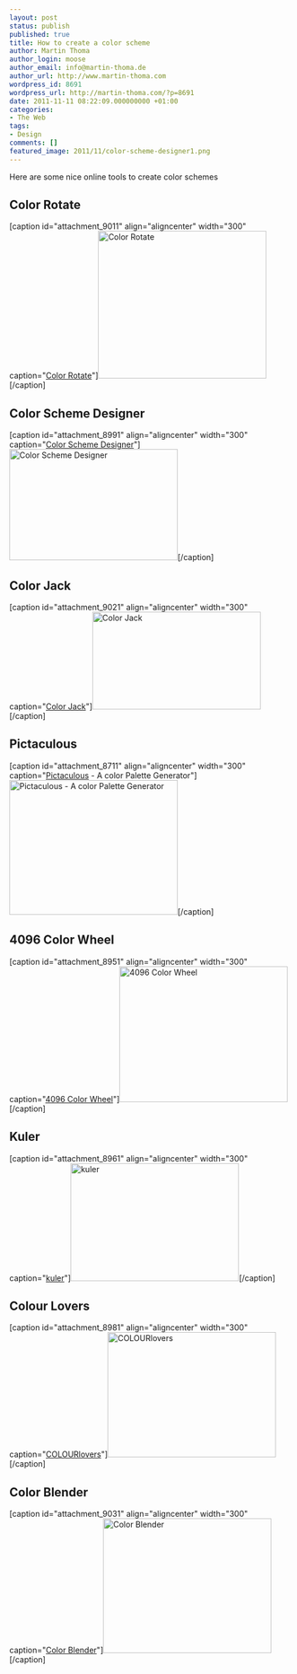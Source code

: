 ```yaml
---
layout: post
status: publish
published: true
title: How to create a color scheme
author: Martin Thoma
author_login: moose
author_email: info@martin-thoma.de
author_url: http://www.martin-thoma.com
wordpress_id: 8691
wordpress_url: http://martin-thoma.com/?p=8691
date: 2011-11-11 08:22:09.000000000 +01:00
categories:
- The Web
tags:
- Design
comments: []
featured_image: 2011/11/color-scheme-designer1.png
---
```

Here are some nice online tools to create color schemes

<h2>Color Rotate</h2>
[caption id="attachment_9011" align="aligncenter" width="300" caption="<a href='http://www.colorotate.org/'>Color Rotate</a>"]<a href="http://martin-thoma.com/wp-content/uploads/2011/11/color-rotate.png"><img src="http://martin-thoma.com/wp-content/uploads/2011/11/color-rotate-300x263.png" alt="Color Rotate" title="Color Rotate" width="300" height="263" class="size-medium wp-image-9011" /></a>[/caption]

<h2>Color Scheme Designer</h2>
[caption id="attachment_8991" align="aligncenter" width="300" caption="<a href='http://colorschemedesigner.com/'>Color Scheme Designer</a>"]<a href="http://martin-thoma.com/wp-content/uploads/2011/11/color-scheme-designer.png"><img src="http://martin-thoma.com/wp-content/uploads/2011/11/color-scheme-designer-300x198.png" alt="Color Scheme Designer" title="Color Scheme Designer" width="300" height="198" class="size-medium wp-image-8991" /></a>[/caption]

<h2>Color Jack</h2>
[caption id="attachment_9021" align="aligncenter" width="300" caption="<a href='http://mudcu.be/sphere/'>Color Jack</a>"]<a href="http://martin-thoma.com/wp-content/uploads/2011/11/color-jack-sphere.png"><img src="http://martin-thoma.com/wp-content/uploads/2011/11/color-jack-sphere-300x174.png" alt="Color Jack" title="Color Jack" width="300" height="174" class="size-medium wp-image-9021" /></a>[/caption]

<h2>Pictaculous</h2>
[caption id="attachment_8711" align="aligncenter" width="300" caption="<a href='http://pictaculous.com/'>Pictaculous</a> - A color Palette Generator"]<a href="http://martin-thoma.com/wp-content/uploads/2011/11/Pictaculous1.png"><img src="http://martin-thoma.com/wp-content/uploads/2011/11/Pictaculous1-300x240.png" alt="Pictaculous - A color Palette Generator" title="Pictaculous - A color Palette Generator" width="300" height="240" class="size-medium wp-image-8711" /></a>[/caption]

<h2>4096 Color Wheel</h2>
[caption id="attachment_8951" align="aligncenter" width="300" caption="<a href='http://www.ficml.org/jemimap/style/color/wheel.html'>4096 Color Wheel</a>"]<a href="http://martin-thoma.com/wp-content/uploads/2011/11/4096-color-wheel.png"><img src="http://martin-thoma.com/wp-content/uploads/2011/11/4096-color-wheel-300x242.png" alt="4096 Color Wheel" title="4096 Color Wheel" width="300" height="242" class="size-medium wp-image-8951" /></a>[/caption]

<h2>Kuler</h2>
[caption id="attachment_8961" align="aligncenter" width="300" caption="<a href='http://kuler.adobe.com/'>kuler</a>"]<a href="http://martin-thoma.com/wp-content/uploads/2011/11/kuler.png"><img src="http://martin-thoma.com/wp-content/uploads/2011/11/kuler-300x210.png" alt="kuler" title="kuler" width="300" height="210" class="size-medium wp-image-8961" /></a>[/caption]

<h2>Colour Lovers</h2>
[caption id="attachment_8981" align="aligncenter" width="300" caption="<a href='http://www.colourlovers.com/'>COLOURlovers</a>"]<a href="http://martin-thoma.com/wp-content/uploads/2011/11/colour-lovers.png"><img src="http://martin-thoma.com/wp-content/uploads/2011/11/colour-lovers-300x223.png" alt="COLOURlovers" title="COLOURlovers" width="300" height="223" class="size-medium wp-image-8981" /></a>[/caption]

<h2>Color Blender</h2>
[caption id="attachment_9031" align="aligncenter" width="300" caption="<a href='http://www.colorblender.com/'>Color Blender</a>"]<a href="http://martin-thoma.com/wp-content/uploads/2011/11/color-blender.png"><img src="http://martin-thoma.com/wp-content/uploads/2011/11/color-blender-300x240.png" alt="Color Blender" title="Color Blender" width="300" height="240" class="size-medium wp-image-9031" /></a>[/caption]
